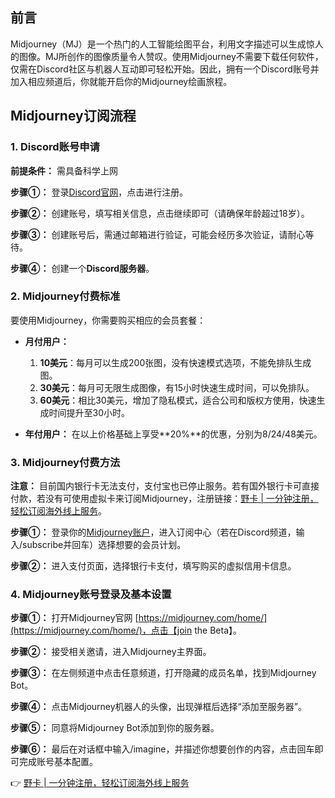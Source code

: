 ## 前言

Midjourney（MJ）是一个热门的人工智能绘图平台，利用文字描述可以生成惊人的图像。MJ所创作的图像质量令人赞叹。使用Midjourney不需要下载任何软件，仅需在Discord社区与机器人互动即可轻松开始。因此，拥有一个Discord账号并加入相应频道后，你就能开启你的Midjourney绘画旅程。

## Midjourney订阅流程

### 1. Discord账号申请

**前提条件：** 需具备科学上网

**步骤①：** 登录[Discord官网](https://discord.com/)，点击进行注册。

**步骤②：** 创建账号，填写相关信息，点击继续即可（请确保年龄超过18岁）。

**步骤③：** 创建账号后，需通过邮箱进行验证，可能会经历多次验证，请耐心等待。

**步骤④：** 创建一个**Discord服务器**。

### 2. Midjourney付费标准

要使用Midjourney，你需要购买相应的会员套餐：

- **月付用户：**
  1. **10美元**：每月可以生成200张图，没有快速模式选项，不能免排队生成图。
  2. **30美元**：每月可无限生成图像，有15小时快速生成时间，可以免排队。
  3. **60美元**：相比30美元，增加了隐私模式，适合公司和版权方使用，快速生成时间提升至30小时。
  
- **年付用户：** 在以上价格基础上享受**20%**的优惠，分别为8/24/48美元。

### 3. Midjourney付费方法

**注意：** 目前国内银行卡无法支付，支付宝也已停止服务。若有国外银行卡可直接付款，若没有可使用虚拟卡来订阅Midjourney，注册链接：[野卡 | 一分钟注册，轻松订阅海外线上服务](https://bit.ly/bewildcard)。

**步骤①：** 登录你的[Midjourney账户](https://www.midjourney.com/explore)，进入订阅中心（若在Discord频道，输入/subscribe并回车）选择想要的会员计划。

**步骤②：** 进入支付页面，选择银行卡支付，填写购买的虚拟信用卡信息。

### 4. **Midjourney账号登录及基本设置**

**步骤①：** 打开Midjourney官网 [https://midjourney.com/home/](https://midjourney.com/home/)，点击【join the Beta】。

**步骤②：** 接受相关邀请，进入Midjourney主界面。

**步骤③：** 在左侧频道中点击任意频道，打开隐藏的成员名单，找到Midjourney Bot。

**步骤④：** 点击Midjourney机器人的头像，出现弹框后选择“添加至服务器”。

**步骤⑤：** 同意将Midjourney Bot添加到你的服务器。

**步骤⑥：** 最后在对话框中输入/imagine，并描述你想要创作的内容，点击回车即可完成账号基本配置。

👉 [野卡 | 一分钟注册，轻松订阅海外线上服务](https://bit.ly/bewildcard)